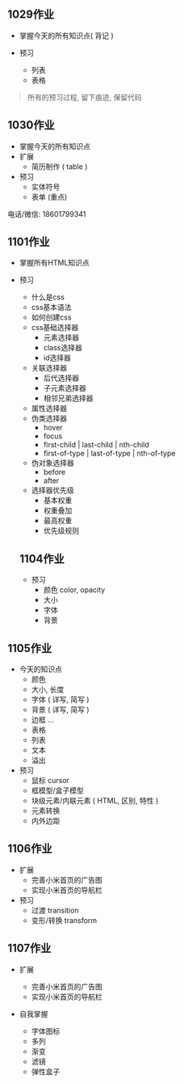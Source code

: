 ## 1029作业

- 掌握今天的所有知识点( 背记 ) 

- 预习

  - 列表
  - 表格

  

  

> 所有的预习过程, 留下痕迹, 保留代码







## 1030作业

- 掌握今天的所有知识点
- 扩展
  - 简历制作 ( table )
- 预习
  - 实体符号
  - 表单 (重点)



电话/微信:  18601799341



## 1101作业

- 掌握所有HTML知识点

- 预习

  - 什么是css
  - css基本语法
  - 如何创建css
  - css基础选择器
    - 元素选择器
    - class选择器
    - id选择器
  - 关联选择器
    - 后代选择器
    - 子元素选择器
    - 相邻兄弟选择器
  - 属性选择器
  - 伪类选择器
    - hover
    - focus
    - first-child | last-child | nth-child
    - first-of-type | last-of-type | nth-of-type
  - 伪对象选择器
    - before
    - after
  - 选择器优先级
    - 基本权重
    - 权重叠加
    - 最高权重
    - 优先级规则

  
  
  ## 1104作业
  
  - 预习
    - 颜色 color, opacity
    - 大小
    - 字体
    - 背景
  
  



## 1105作业

- 今天的知识点
  - 颜色
  - 大小, 长度
  - 字体 ( 详写, 简写 )
  - 背景 ( 详写, 简写 )
  - 边框 ...
  - 表格 
  - 列表
  - 文本
  - 溢出
- 预习
  - 鼠标 cursor
  - 框模型/盒子模型  
  - 块级元素/内联元素  ( HTML,  区别, 特性 )
  - 元素转换
  - 内外边距





## 1106作业

- 扩展
  - 完善小米首页的广告图
  - 实现小米首页的导航栏
- 预习
  - 过渡 			transition
  - 变形/转换     transform



## 1107作业

- 扩展

  - 完善小米首页的广告图
  - 实现小米首页的导航栏

- 自我掌握

  - 字体图标
  - 多列
  - 渐变
  - 滤镜
  - 弹性盒子

  

  